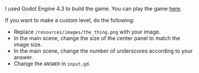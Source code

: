 I used Godot Engine 4.3 to build the game. You can play the game [here](https://lala-yqz.itch.io/what-is-this).

If you want to make a custom level, do the following:
- Replace `/resources/images/the_thing.png` with your image.
- In the main scene, change the size of the center panel to match the image size.
- In the main scene, change the number of underscores according to your answer.
- Change the `ANSWER` in `input.gd`.
